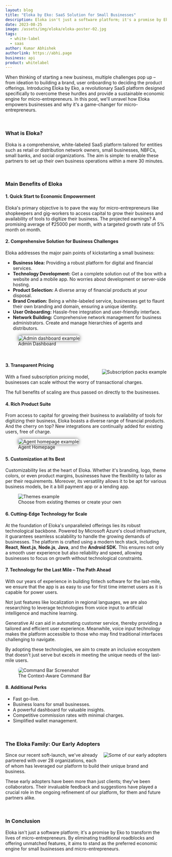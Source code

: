 ```yaml
---
layout: blog
title: "Eloka by Eko: SaaS Solution for Small Businesses"
description: Eloka isn't just a software platform; it's a promise by Eko to transform the lives of micro-entrepreneurs. By eliminating traditional roadblocks and offering unmatched features, it aims to stand as the preferred economic engine for small businesses and micro-entrepreneurs.
date: 2023-08-25
image: /assets/img/eloka/eloka-poster-02.jpg
tags:
  - white-label
  - saas
author: Kumar Abhishek
authorlink: https://abhi.page
business: api
product: whitelabel
---
```



When thinking of starting a new business, multiple challenges pop up – from ideation to building a brand, user onboarding to deciding the product offerings. Introducing Eloka by Eko, a revolutionary SaaS platform designed specifically to overcome these hurdles and provide a sustainable economic engine for micro-entrepreneurs. In this post, we'll unravel how Eloka empowers businesses and why it's a game-changer for micro-entrepreneurs.

<br>

### **What is Eloka?**

Eloka is a comprehensive, white-labeled SaaS platform tailored for entities such as retail or distribution network owners, small businesses, NBFCs, small banks, and social organizations. The aim is simple: to enable these partners to set up their own business operations within a mere 30 minutes.


<br>

### **Main Benefits of Eloka**


#### 1. Quick Start to Economic Empowerment

Eloka's primary objective is to pave the way for micro-entrepreneurs like shopkeepers and gig-workers to access capital to grow their business and availability of tools to digitize their business. The projected earnings? A promising average of ₹25000 per month, with a targeted growth rate of 5% month on month.


#### 2. Comprehensive Solution for Business Challenges

Eloka addresses the major pain points of kickstarting a small business:

* **Business Idea:** Providing a robust platform for digital and financial services.
* **Technology Development:** Get a complete solution out of the box with a website and a mobile app. No worries about development or server-side hosting.
* **Product Selection:** A diverse array of financial products at your disposal.
* **Brand Creation:** Being a white-labeled service, businesses get to flaunt their own branding and domain, ensuring a unique identity.
* **User Onboarding:** Hassle-free integration and user-friendly interface.
* **Network Building:** Comprehensive network management for business administrators. Create and manage hierarchies of agents and distributors.

<figure>
  <img src="/assets/img/eloka/screen03.jpg" alt="Admin dashboard example" style="max-width:600px;box-shadow:0px 0px 12px 0px rgba(0,0,0,0.6);border-radius:6px;">
  <figcaption>Admin Dashboard</figcaption>
</figure>

<br>

#### 3. Transparent Pricing

<img src="/assets/img/eloka/eloka-packs.jpg" alt="Subscription packs example" style="max-width:350px;float:right; margin: -15px 0px 15px 15px;">

With a fixed subscription pricing model, businesses can scale without the worry of transactional charges.

The full benefits of scaling are thus passed on directly to the businesses.


#### 4. Rich Product Suite

<!-- <img src="/assets/img/eloka/screen02.jpg" alt="Admin dashboard example" style="max-width:350px;float:right;margin:0px 0px 15px 15px;box-shadow:0px 0px 12px 0px rgba(0,0,0,0.6);"> -->

From access to capital for growing their business to availability of tools for digitizing their business, Eloka boasts a diverse range of financial products. And the cherry on top? New integrations are continually added for existing users, free of charge.

<figure>
  <img src="/assets/img/eloka/screen02.jpg" alt="Agent homepage example" style="max-width:600px;box-shadow:0px 0px 12px 0px rgba(0,0,0,0.6);border-radius:6px;">
  <figcaption>Agent Homepage</figcaption>
</figure>


#### 5. Customization at Its Best

<!-- <img src="/assets/img/eloka/eloka_themes_1.png" alt="Themes example" style="max-width:350px;float:right; margin: 0px 0px 15px 15px;"> -->

Customizability lies at the heart of Eloka. Whether it's branding, logo, theme colors, or even product margins, businesses have the flexibility to tailor as per their requirements. Moreover, its versatility allows it to be apt for various business models, be it a bill payment app or a lending app.

<figure>
  <img src="/assets/img/eloka/eloka_themes_1.png" alt="Themes example" style="max-width:600px;">
  <figcaption>Choose from existing themes or create your own</figcaption>
</figure>



#### 6. Cutting-Edge Technology for Scale

At the foundation of Eloka's unparalleled offerings lies its robust technological backbone. Powered by Microsoft Azure's cloud infrastructure, it guarantees seamless scalability to handle the growing demands of businesses. The platform is crafted using a modern tech stack, including **React**, **Next.js**, **Node.js**, **Java**, and the **Android SDK**. This ensures not only a smooth user experience but also reliability and speed, allowing businesses to focus on growth without technological constraints.

#### 7. Technology for the Last Mile – The Path Ahead

With our years of experience in building fintech software for the last-mile, we ensure that the app is as easy to use for first time internet users as it is capable for power users.

Not just features like localization in regional languages, we are also researching to leverage technologies from voice input to artificial intelligence and machine learning.

Generative AI can aid in automating customer service, thereby providing a tailored and efficient user experience. Meanwhile, voice input technology makes the platform accessible to those who may find traditional interfaces challenging to navigate.

By adopting these technologies, we aim to create an inclusive ecosystem that doesn't just serve but excels in meeting the unique needs of the last-mile users.


<figure>
  <img src="/assets/img/eloka/eloka-kbar.jpg" alt="Command Bar Screenshot" style="max-width:600px;border-radius:6px;">
  <figcaption>The Context-Aware Command Bar</figcaption>
</figure>



#### 8. Additional Perks

* Fast go-live.
* Business loans for small businesses.
* A powerful dashboard for valuable insights.
* Competitive commission rates with minimal charges.
* Simplified wallet management.


<br>

### **The Eloka Family: Our Early Adopters**

<!-- ![Our Partners](/assets/img/eloka/partner-cloud.jpg =600x399) -->
<img src="/assets/img/eloka/partner-cloud.jpg" alt="Some of our early adopters" style="max-width:400px;float:right; margin:0px 0px 15px 15px;">

Since our recent soft-launch, we've already partnered with over 28 organizations, each of whom has leveraged our platform to build their unique brand and business.

These early adopters have been more than just clients; they've been collaborators. Their invaluable feedback and suggestions have played a crucial role in the ongoing refinement of our platform, for them and future partners alike.


<br>

### **In Conclusion**

Eloka isn't just a software platform; it's a promise by Eko to transform the lives of micro-entrepreneurs. By eliminating traditional roadblocks and offering unmatched features, it aims to stand as the preferred economic engine for small businesses and micro-entrepreneurs.
